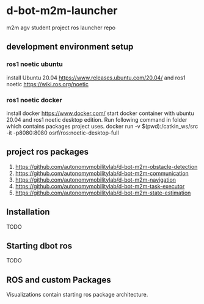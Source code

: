 # d-bot-m2m-launcher

m2m agv student project ros launcher repo

## development environment setup

### ros1 noetic ubuntu

install Ubuntu 20.04
<https://www.releases.ubuntu.com/20.04/>
and ros1 noetic
<https://wiki.ros.org/noetic>

### ros1 noetic docker

install docker
<https://www.docker.com/>
start docker container with ubuntu 20.04 and ros1 noetic desktop edition.
Run following command in folder which contains packages project uses. 
docker run -v $(pwd):/catkin_ws/src -it -p8080:8080 osrf/ros:noetic-desktop-full

## project ros packages

1. <https://github.com/autonomymobilitylab/d-bot-m2m-obstacle-detection>
2. <https://github.com/autonomymobilitylab/d-bot-m2m-communication>
3. <https://github.com/autonomymobilitylab/d-bot-m2m-navigation>
4. <https://github.com/autonomymobilitylab/d-bot-m2m-task-executor>
5. <https://github.com/autonomymobilitylab/d-bot-m2m-state-estimation>

## Installation
TODO

## Starting dbot ros
TODO

## ROS and custom Packages
Visualizations contain starting ros package architecture.

